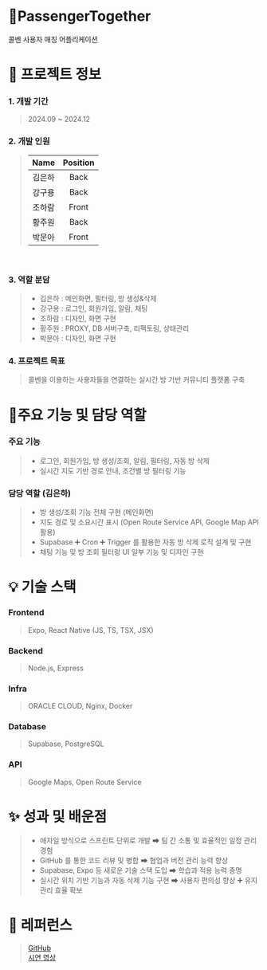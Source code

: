 # 🚗PassengerTogether
콜벤 사용자 매칭 어플리케이션 </br>

# 📑 프로젝트 정보

### 1. 개발 기간

> 2024.09 ~ 2024.12 </br>

### 2. 개발 인원

> |   Name   |  Position  |
> | :------: | :--------: |
> |  김은하  |    Back    |
> |  강구용  |    Back    |
> |  조하람  |    Front   |
> |  황주원  |    Back    |
> |  박문아  |    Front   |

</br>

### 3. 역할 분담

> - 김은하 : 메인화면, 필터링, 방 생성&삭제
> - 강구용 : 로그인, 회원가입, 알람, 채팅
> - 조하람 : 디자인, 화면 구현
> - 황주원 : PROXY, DB 서버구축, 리팩토링, 상태관리
> - 박문아 : 디자인, 화면 구현

### 4. 프로젝트 목표

> 콜벤을 이용하는 사용자들을 연결하는 실시간 방 기반 커뮤니티 플랫폼 구축

# 📌주요 기능 및 담당 역할

### 주요 기능
> - 로그인, 회원가입, 방 생성/조회, 알림, 필터링, 자동 방 삭제
> - 실시간 지도 기반 경로 안내, 조건별 방 필터링 기능

### 담당 역할 (김은하)
> - 방 생성/조회 기능 전체 구현 (메인화면)
> - 지도 경로 및 소요시간 표시 (Open Route Service API, Google Map API 활용)
> - Supabase ➕ Cron ➕ Trigger 를 활용한 자동 방 삭제 로직 설계 및 구현
> - 채팅 기능 및 방 조회 필터링 UI 일부 기능 및 디자인 구현

# 💡 기술 스택

### Frontend
> Expo, React Native (JS, TS, TSX, JSX)

### Backend
> Node.js, Express

### Infra
> ORACLE CLOUD, Nginx, Docker

### Database
> Supabase, PostgreSQL

### API
> Google Maps, Open Route Service

# ✨ 성과 및 배운점
> - 애자일 방식으로 스프린트 단위로 개발 ➡ 팀 간 소통 및 효율적인 일정 관리 경험
> - GitHub 를 통한 코드 리뷰 및 병합 ➡ 협업과 버전 관리 능력 향상
> - Supabase, Expo 등 새로운 기술 스택 도입 ➡ 학습과 적용 능력 증명
> - 실시간 위치 기반 기능과 자동 삭제 기능 구현 ➡ 사용자 편의성 향상 ➕ 유지관리 효율 확보

# 📑 레퍼런스
> [GitHub](https://github.com/Macaping/PassengerTogether) <br/>
> [시연 영상](https://youtube.com/shorts/n2gDlkTz28o?si=0rSK7s3AceBLoAME)

